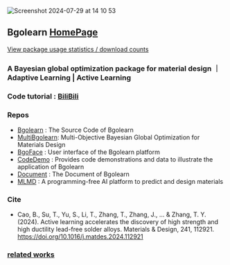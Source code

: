 
![Screenshot 2024-07-29 at 14 10 53](https://github.com/user-attachments/assets/2d732df4-34ce-4603-92e9-029a07b3d2df)

## Bgolearn [HomePage](http://bgolearn.caobin.asia/) 

[View package usage statistics / download counts](https://www.pepy.tech/projects/Bgolearn)
 
### A Bayesian global optimization package for material design ｜ Adaptive Learning | Active Learning

### Code tutorial : [BiliBili](https://www.bilibili.com/video/BV1LTtLeaEZp/?spm_id_from=333.337.search-card.all.click)

### Repos
+ [Bgolearn](https://github.com/Bin-Cao/Bgolearn) : The Source Code of Bgolearn
+ [MultiBgolearn](https://github.com/Bin-Cao/MultiBgolearn): Multi-Objective Bayesian Global Optimization for Materials Design
+ [BgoFace](https://github.com/Bgolearn/BgoFace) : User interface of the Bgolearn platform
+ [CodeDemo](https://github.com/Bgolearn/CodeDemo) : Provides code demonstrations and data to illustrate the application of Bgolearn
+ [Document](https://bgolearn.netlify.app/) : The Document of Bgolearn
+ [MLMD](https://github.com/Jiaxuan-Ma/MLMD) : A programming-free AI platform to predict and design materials

### Cite
+ Cao, B., Su, T., Yu, S., Li, T., Zhang, T., Zhang, J., ... & Zhang, T. Y. (2024). Active learning accelerates the discovery of high strength and high ductility lead-free solder alloys. Materials & Design, 241, 112921. https://doi.org/10.1016/j.matdes.2024.112921


### [related  works](https://scholar.google.com/scholar?hl=zh-CN&as_sdt=0%2C5&q=bgolearn&btnG=)
